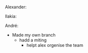 Alexander:

<!-- ---------------------
!!!!!!!!!!!!!!!!!!!!!!!!!!
------------------------- -->

Ilakia:

<!-- ---------------------
!!!!!!!!!!!!!!!!!!!!!!!!!!
------------------------- -->

André:

- Made my own branch
  - hadd a miting
    - helpt alex orgenise the team
